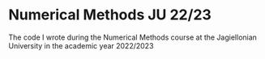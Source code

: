 # Numerical Methods JU 22/23
The code I wrote during the Numerical Methods course at the Jagiellonian University in the academic year 2022/2023
